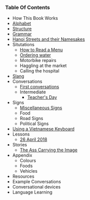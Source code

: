 ### Table Of Contents

- How This Book Works
- [Alphabet](#alphabet)
- [Structure](#structure)
- [Grammar](grammar/)
- [Hanoi Streets and their Namesakes](misc/hanoi-streets)
- Situtations
    + [How to Read a Menu](situations/reading-menu)
    + [Ordering water](situations/ordering-water)
    + Motorbike repairs
    + Haggling at the market
    + Calling the hospital
- [Slang](misc/slang)
- Conversations
    + [First conversations](conversations/basic)
    + Intermediate
        + [Teacher's Day](conversations/teachersDay)
- Signs
    + [Miscellaneous Signs](signs/street-signs/misc)
    + Food
    + Road Signs
    + Political Signs
- [Using a Vietnamese Keyboard](#using-a-vietnamese-keyboard)
- Lessons
    + [26 April 2018](lessons/2018-april-26)
- Stories
    - [The Ass Carrying the Image](stories/the-ass-carrying-the-image)    
- Appendix
  - Colours
  - Foods
  - Vehicles
- Resources
- Example Conversations
- Conversational devices
- Language Learning
